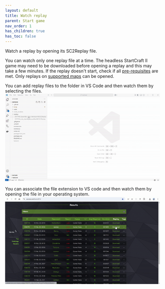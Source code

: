 ```yaml
---
layout: default
title: Watch replay
parent: Start game
nav_order: 1
has_children: true
has_toc: false
---
```


Watch a replay by opening its SC2Replay file.

You can watch only one replay file at a time.
The headless StartCraft II game may need to be downloaded before opening a replay and this may take a few minutes.
If the replay doesn't start, check if all [pre-requisites](../Installation.md#prerequisites) are met.
Only replays on [supported maps](../index.md#limitations) can be opened.

You can add replay files to the folder in VS Code and then watch them by selecting the files.
![Watch replay from IDE](start-replay-1.gif)

You can associate the file extension to VS code and then watch them by opening the file in your operating system.
![Watch replay from OS](start-replay-2.gif)
